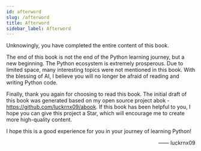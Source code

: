 ```yaml
---
id: afterword
slug: /afterword
title: Afterword
sidebar_label: Afterword
---
```


Unknowingly, you have completed the entire content of this book.

The end of this book is not the end of the Python learning journey, but a new beginning. The Python ecosystem is extremely prosperous. Due to limited space, many interesting topics were not mentioned in this book. With the blessing of AI, I believe you will no longer be afraid of reading and writing Python code.

Finally, thank you again for choosing to read this book. The initial draft of this book was generated based on my open source project abok - https://github.com/luckrnx09/abook. If this book has been helpful to you, I hope you can give this project a Star, which will encourage me to create more high-quality content.

I hope this is a good experience for you in your journey of learning Python!

<div align="right">
    <span> —— luckrnx09</span>
</div>
